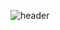 ![header](https://capsule-render.vercel.app/api?type=waving&color=red&height=300&section=header&text=capsule%20render&fontSize=90)

